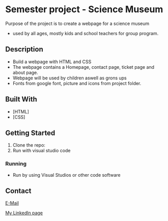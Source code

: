 # Semester project - Science Museum

Purpose of the project is to create a webpage for a science museum
- used by all ages, mostly kids and school teachers for group program. 

## Description

* Build a webpage with HTML and CSS
* The webpage contains a Homepage, contact page, ticket page and about page.
* Webpage will be used by children aswell as grons ups
* Fonts from google font, picture and icons from project folder.

## Built With
- [HTML]
- [CSS]

## Getting Started
1. Clone the repo:
2. Run with visual studio code

### Running

- Run by using Visual Studios or other code software


## Contact

[E-Mail](johan.frederic@outlook.com)

[My LinkedIn page](https://www.linkedin.com/in/johan-frederic-aas-haug-10ba46228/)
